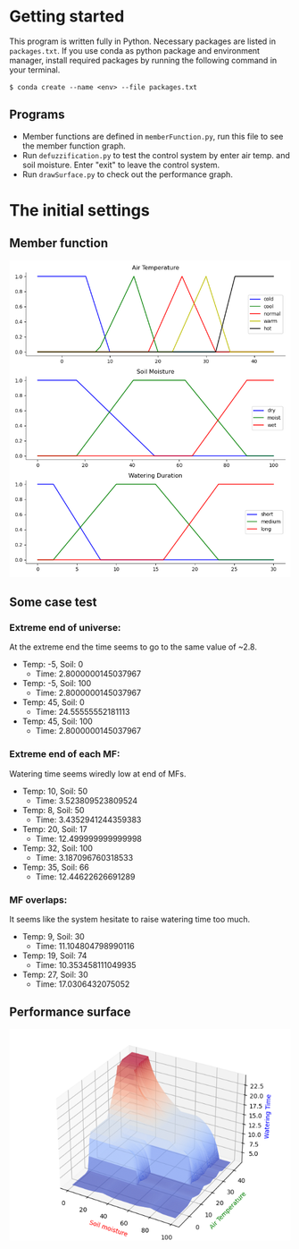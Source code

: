 # Getting started
This program is written fully in Python. Necessary packages are listed in `packages.txt`. If you use conda as python package and environment manager, install required packages by running the following command in your terminal.
```
$ conda create --name <env> --file packages.txt
```

## Programs
- Member functions are defined in `memberFunction.py`, run this file to see the member function graph.
- Run `defuzzification.py` to test the control system by enter air temp. and soil moisture. Enter "exit" to leave the control system.
- Run `drawSurface.py` to check out the performance graph. 

# The initial settings
## Member function
![](graphs/iniMF.png)

## Some case test
### Extreme end of universe:
At the extreme end the time seems to go to the same value of ~2.8.
- Temp: -5, Soil: 0
    - Time: 2.8000000145037967
- Temp: -5, Soil: 100
    - Time: 2.8000000145037967
- Temp: 45, Soil: 0
    - Time: 24.55555552181113
- Temp: 45, Soil: 100
    - Time: 2.8000000145037967
### Extreme end of each MF:
Watering time seems wiredly low at end of MFs.
- Temp: 10, Soil: 50
    - Time: 3.523809523809524
- Temp: 8, Soil: 50
    - Time: 3.4352941244359383
- Temp: 20, Soil: 17
    - Time: 12.499999999999998
- Temp: 32, Soil: 100
    - Time: 3.187096760318533
- Temp: 35, Soil: 66
    - Time: 12.44622626691289

### MF overlaps: 
It seems like the system hesitate to raise watering time too much.
- Temp: 9, Soil: 30
    - Time: 11.104804798990116
- Temp: 19, Soil: 74
    - Time: 10.353458111049935
- Temp: 27, Soil: 30
    - Time: 17.0306432075052

## Performance surface
![](graphs/initPS.png)